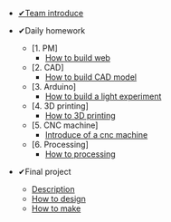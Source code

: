 
<!-- docs/_sidebar.md -->

- [✔Team introduce](README.md)

- ✔Daily homework
    - [1. PM]
        - [How to build web](pm/)
    - [2. CAD]
        - [How to build CAD model](cad/)
    - [3. Arduino]
        - [How to build a light experiment](arduino/)
    - [4. 3D printing]
        - [How to 3D printing](3Dprinting/)
    - [5. CNC machine]
        - [Introduce of a cnc machine](cncmachine/)
    - [6. Processing]
        - [How to processing](processing/)   
- ✔Final project
    - [Description](final%20project/description.md)
    - [How to design](final%20project/how%20to%20design.md) 
    - [How to make](final%20project/how%20to%20make.md)

